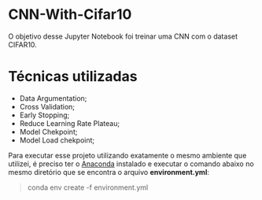 # CNN-With-Cifar10
O objetivo desse Jupyter Notebook foi treinar uma CNN com o dataset CIFAR10.

# Técnicas utilizadas 

- Data Argumentation;
- Cross Validation;
- Early Stopping;
- Reduce Learning Rate Plateau;
- Model Chekpoint;
- Model Load chekpoint;

Para executar esse projeto utilizando exatamente o mesmo ambiente que utilizei, é preciso ter o [Anaconda](https://www.anaconda.com/) instalado e executar o comando abaixo no mesmo diretório que se encontra o arquivo **environment.yml**:

> conda env create -f environment.yml

